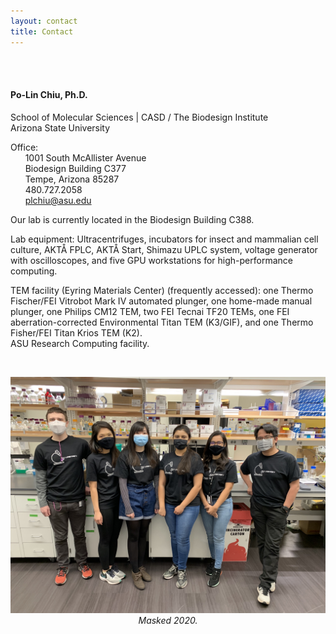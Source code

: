 ```yaml
---
layout: contact
title: Contact
---
```


<br><br>


#### Po-Lin Chiu, Ph.D.
School of Molecular Sciences | CASD / The Biodesign Institute<br>
Arizona State University<br>

Office: <br>
&nbsp;&nbsp;&nbsp;&nbsp;&nbsp; 1001 South McAllister Avenue<br>
&nbsp;&nbsp;&nbsp;&nbsp;&nbsp; Biodesign Building C377<br>
&nbsp;&nbsp;&nbsp;&nbsp;&nbsp; Tempe, Arizona 85287<br>
&nbsp;&nbsp;&nbsp;&nbsp;&nbsp; 480.727.2058<br>
&nbsp;&nbsp;&nbsp;&nbsp;&nbsp; plchiu@asu.edu

Our lab is currently located in the Biodesign Building C388. <br>

Lab equipment: Ultracentrifuges, incubators for insect and mammalian cell culture, AKTÅ FPLC, AKTÅ Start, Shimazu UPLC system, voltage generator with oscilloscopes, and five GPU workstations for high-performance computing. <br>

TEM facility (Eyring Materials Center) (frequently accessed): one Thermo Fischer/FEI Vitrobot Mark IV automated plunger, one home-made manual plunger, one Philips CM12 TEM, two FEI Tecnai TF20 TEMs, one FEI aberration-corrected Environmental Titan TEM (K3/GIF), and one Thermo Fisher/FEI Titan Krios TEM (K2). <br>
ASU Research Computing facility. <br>

<!--Funding supports: DOE, Army, and Morphic Therapeutics. -->

<br>
<p align="center">
  <!--<img src="images/Group_photos/IMG_4020.jpg" width="1000px">-->
  <img src="images/Group_photos/IMG_4020.jpg" width="800px">
  <em>Masked 2020.</em>
</p>
<br>